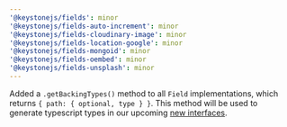```yaml
---
'@keystonejs/fields': minor
'@keystonejs/fields-auto-increment': minor
'@keystonejs/fields-cloudinary-image': minor
'@keystonejs/fields-location-google': minor
'@keystonejs/fields-mongoid': minor
'@keystonejs/fields-oembed': minor
'@keystonejs/fields-unsplash': minor
---
```


Added a `.getBackingTypes()` method to all `Field` implementations, which returns `{ path: { optional, type } }`. This method will be used to generate typescript types in our upcoming [new interfaces](https://www.keystonejs.com/blog/roadmap-update).
